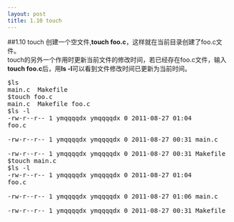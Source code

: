 ```yaml
---
layout: post
title: 1.10 touch
---
```

##1.10 touch
创建一个空文件,**touch foo.c**，这样就在当前目录创建了foo.c文件。<br>
touch的另外一个作用时更新当前文件的修改时间，若已经存在foo.c文件，输入**touch foo.c**后，用**ls -l**可以看到文件修改时间已更新为当前时间。
<pre class='terminal bootcamp'>
<span class='codeline'>$ls</span>
<span class='bash-output'>main.c  Makefile</span>
<span class='codeline'>$touch foo.c</span>
<span class='bash-output'>main.c  Makefile foo.c</span>
<span class='codeline'>$ls -l</span>
<span class='bash-output'>-rw-r--r-- 1 ymqqqqdx ymqqqqdx 0 2011-08-27 01:04
foo.c<br>
-rw-r--r-- 1 ymqqqqdx ymqqqqdx 0 2011-08-27 00:31 main.c<br>
-rw-r--r-- 1 ymqqqqdx ymqqqqdx 0 2011-08-27 00:31 Makefile </span>
<span class='codeline'>$touch main.c</span>
<span class='codeline'>$ls -l</span>
<span class='bash-output'>-rw-r--r-- 1 ymqqqqdx ymqqqqdx 0 2011-08-27 01:04
foo.c<br>
-rw-r--r-- 1 ymqqqqdx ymqqqqdx 0 2011-08-27 01:06 main.c<br>
-rw-r--r-- 1 ymqqqqdx ymqqqqdx 0 2011-08-27 00:31 Makefile</span>
</pre>
